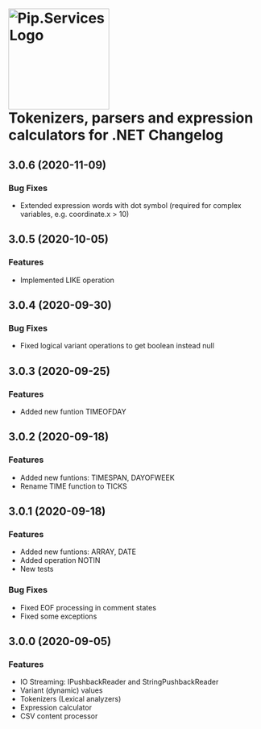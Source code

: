 # <img src="https://uploads-ssl.webflow.com/5ea5d3315186cf5ec60c3ee4/5edf1c94ce4c859f2b188094_logo.svg" alt="Pip.Services Logo" width="200"> <br/> Tokenizers, parsers and expression calculators for .NET Changelog

## <a name="3.0.6"></a> 3.0.6 (2020-11-09)

### Bug Fixes
* Extended expression words with dot symbol (required for complex variables, e.g. coordinate.x > 10)

## <a name="3.0.5"></a> 3.0.5 (2020-10-05)

### Features
* Implemented LIKE operation

## <a name="3.0.4"></a> 3.0.4 (2020-09-30)

### Bug Fixes
* Fixed logical variant operations to get boolean instead null

## <a name="3.0.3"></a> 3.0.3 (2020-09-25)

### Features
* Added new funtion TIMEOFDAY

## <a name="3.0.2"></a> 3.0.2 (2020-09-18)

### Features
* Added new funtions: TIMESPAN, DAYOFWEEK
* Rename TIME function to TICKS

## <a name="3.0.1"></a> 3.0.1 (2020-09-18)

### Features
* Added new funtions: ARRAY, DATE
* Added operation NOTIN
* New tests

### Bug Fixes
* Fixed EOF processing in comment states
* Fixed some exceptions

## <a name="3.0.0"></a> 3.0.0 (2020-09-05)

### Features
* IO Streaming: IPushbackReader and StringPushbackReader
* Variant (dynamic) values
* Tokenizers (Lexical analyzers)
* Expression calculator
* CSV content processor


